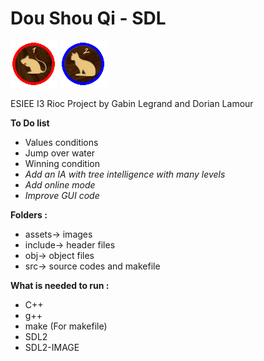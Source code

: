 # Dou Shou Qi - SDL
![Image](./assets/ratR.bmp)
![Image](./assets/chatB.bmp)

 ESIEE I3 Rioc Project by Gabin Legrand and Dorian Lamour

**To Do list**

* Values conditions
* Jump over water
* Winning condition
* _Add an IA with tree intelligence with many levels_
* _Add online mode_
* _Improve GUI code_

**Folders :**

* assets-> images
* include-> header files
* obj-> object files
* src-> source codes and makefile

**What is needed to run :**

* C++
* g++
* make (For makefile)
* SDL2
* SDL2-IMAGE